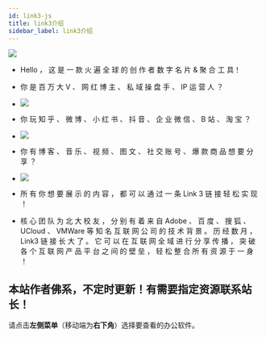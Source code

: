 ```yaml
---
id: link3-js
title: link3介绍
sidebar_label: link3介绍
---
```

![](https://cdn-thumbs.imagevenue.com/eb/1c/1f/ME18VIES_t.gif)
* Hello ， 这 是 一 款 火 遍 全 球 的 创 作 者 数 字 名 片 & 聚 合 工 具！ 
* 你 是 百 万 大 V 、 网 红 博 主 、 私 域 操 盘 手 、 IP  运 营 人 ？ 
* ![](https://cdn-thumbs.imagevenue.com/97/32/4e/ME18VIEU_t.png)

* 你 玩 知 乎 、 微 博 、 小 红 书 、 抖 音 、 企 业 微 信 、 B 站 、 淘 宝 ？
* ![](https://cdn-thumbs.imagevenue.com/1f/16/d1/ME18VIH8_t.png)



* 你 有 博 客 、 音 乐 、 视 频 、 图 文 、 社 交 账 号 、 爆 款 商 品 想 要 分 享  ？
* ![](https://cdn-thumbs.imagevenue.com/7c/aa/54/ME18VIHC_t.png)
* 所 有 你 想 要 展 示 的 内 容 ， 都 可 以 通 过 一 条 Link 3 链 接 轻 松 实 现  ！
* 核 心 团 队 为 北 大 校 友 ， 分 别 有 着 来 自 Adobe 、 百 度 、 搜 狐 、UCloud 、 VMWare 等 知 名 互 联 网 公 司 的 技 术 背 景 。    历 经 数 月 ， Link3 链 接 长 大 了 。 它 可 以 在 互 联 网 全 域 进 行 分 享 传 播 ， 突 破 各 个 互 联 网 产 品 平 台 之 间 的 壁 垒 ， 轻 松 整 合 所 有 资 源 于 一 身 ！





## 本站作者佛系，不定时更新！有需要指定资源联系站长！

请点击**左侧菜单**（移动端为**右下角**）选择要查看的办公软件。